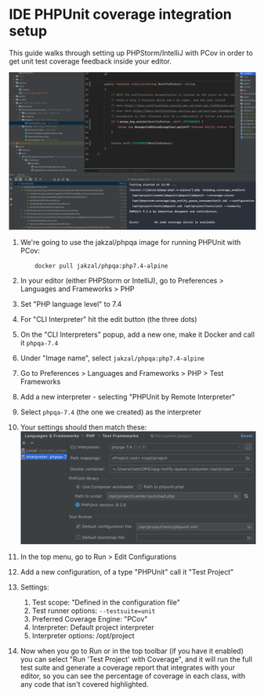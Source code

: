 # IDE PHPUnit coverage integration setup

This guide walks through setting up PHPStorm/IntelliJ with PCov in order to get unit test coverage feedback inside your 
editor.

![](images/coverage_example_1.png "IntelliJ coverage example")

1. We're going to use the jakzal/phpqa image for running PHPUnit with PCov:
    ```
        docker pull jakzal/phpqa:php7.4-alpine
    ```

2. In your editor (either PHPStorm or IntelliJ), go to Preferences > Languages and Frameworks > PHP
3. Set "PHP language level" to 7.4
4. For "CLI Interpreter" hit the edit button (the three dots)
5. On the "CLI Interpreters" popup, add a new one, make it Docker and call it `phpqa-7.4`
6. Under "Image name", select `jakzal/phpqa:php7.4-alpine`
7. Go to Preferences > Languages and Frameworks > PHP > Test Frameworks
8. Add a new interpreter - selecting "PHPUnit by Remote Interpreter"
9. Select `phpqa-7.4` (the one we created) as the interpreter
10. Your settings should then match these: 
![](images/step_10_phpunit_preferences.png "IntelliJ coverage example")
11. In the top menu, go to Run > Edit Configurations
12. Add a new configuration, of a type "PHPUnit" call it "Test Project"
13. Settings:
    1. Test scope: "Defined in the configuration file"
    2. Test runner options: `--testsuite=unit`
    3. Preferred Coverage Engine: "PCov"
    4. Interpreter: Default project interpreter
    5. Interpreter options: /opt/project
14. Now when you go to Run or in the top toolbar (if you have it enabled) you can select 
"Run 'Test Project' with Coverage", and it will run the full test suite and generate a coverage report that integrates 
with your editor, so you can see the percentage of coverage in each class, with any code that isn't covered highlighted.



